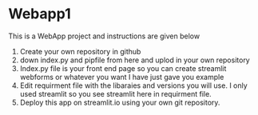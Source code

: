 # Webapp1
This is a WebApp project and instructions are given below
1. Create your own repository in github
2. down index.py and pipfile from here and uplod in your own repository
3. Index.py file is your front end page so you can create streamlit webforms or whatever you want I have just gave you example
4. Edit requirment file with the libaraies and versions you will use. I only used streamlit so you see streamlit here in requirment file.
5. Deploy this app on streamlit.io using your own git repository.

